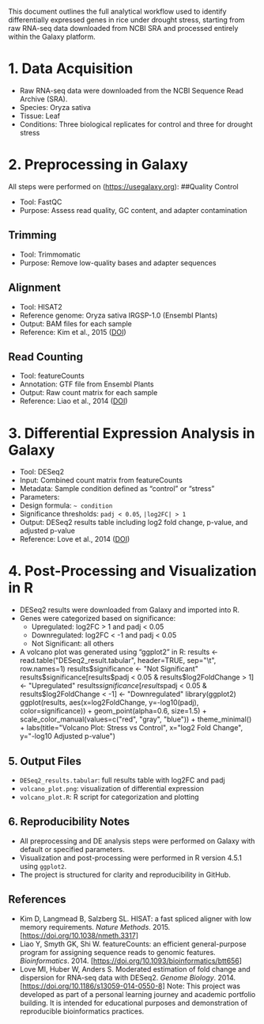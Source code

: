 This document outlines the full analytical workflow used to identify differentially expressed genes in rice under drought stress, starting from raw RNA-seq data downloaded from NCBI SRA and processed entirely within the Galaxy platform.
# 1. Data Acquisition
- Raw RNA-seq data were downloaded from the NCBI Sequence Read Archive (SRA).  
- Species: Oryza sativa
- Tissue: Leaf  
- Conditions: Three biological replicates for control and three for drought stress  
# 2. Preprocessing in Galaxy
All steps were performed on (https://usegalaxy.org):
##Quality Control
- Tool: FastQC  
- Purpose: Assess read quality, GC content, and adapter contamination
## Trimming
- Tool: Trimmomatic
- Purpose: Remove low-quality bases and adapter sequences
## Alignment
- Tool: HISAT2  
- Reference genome: Oryza sativa IRGSP-1.0 (Ensembl Plants)  
- Output: BAM files for each sample  
- Reference: Kim et al., 2015 ([DOI](https://doi.org/10.1038/nmeth.3317))
## Read Counting
- Tool: featureCounts  
- Annotation: GTF file from Ensembl Plants  
- Output: Raw count matrix for each sample  
- Reference: Liao et al., 2014 ([DOI](https://doi.org/10.1093/bioinformatics/btt656))
# 3. Differential Expression Analysis in Galaxy
- Tool: DESeq2 
- Input: Combined count matrix from featureCounts  
- Metadata: Sample condition defined as “control” or “stress”  
- Parameters:
- Design formula: `~ condition`
- Significance thresholds: `padj < 0.05`, `|log2FC| > 1`  
- Output: DESeq2 results table including log2 fold change, p-value, and adjusted p-value  
- Reference: Love et al., 2014 ([DOI](https://doi.org/10.1186/s13059-014-0550-8))
# 4. Post-Processing and Visualization in R
- DESeq2 results were downloaded from Galaxy and imported into R.  
- Genes were categorized based on significance:
  - Upregulated: log2FC > 1 and padj < 0.05
  - Downregulated: log2FC < -1 and padj < 0.05
  - Not Significant: all others
- A volcano plot was generated using “ggplot2” in R:
results <- read.table("DESeq2_result.tabular", header=TRUE, sep="\t", row.names=1)
results$significance <- "Not Significant"
results$significance[results$padj < 0.05 & results$log2FoldChange > 1] <- "Upregulated"
results$significance[results$padj < 0.05 & results$log2FoldChange < -1] <- "Downregulated"
library(ggplot2)
ggplot(results, aes(x=log2FoldChange, y=-log10(padj), color=significance)) +
  geom_point(alpha=0.6, size=1.5) +
  scale_color_manual(values=c("red", "gray", "blue")) +
  theme_minimal() +
  labs(title="Volcano Plot: Stress vs Control",
       x="log2 Fold Change",
       y="-log10 Adjusted p-value")

## 5. Output Files
- `DESeq2_results.tabular`: full results table with log2FC and padj  
- `volcano_plot.png`: visualization of differential expression  
- `volcano_plot.R`: R script for categorization and plotting

## 6. Reproducibility Notes
- All preprocessing and DE analysis steps were performed on Galaxy with default or specified parameters.  
- Visualization and post-processing were performed in R version 4.5.1 using `ggplot2`.  
- The project is structured for clarity and reproducibility in GitHub.
## References
- Kim D, Langmead B, Salzberg SL. HISAT: a fast spliced aligner with low memory requirements. *Nature Methods*. 2015. [https://doi.org/10.1038/nmeth.3317] 
- Liao Y, Smyth GK, Shi W. featureCounts: an efficient general-purpose program for assigning sequence reads to genomic features. *Bioinformatics*. 2014. [https://doi.org/10.1093/bioinformatics/btt656]
- Love MI, Huber W, Anders S. Moderated estimation of fold change and dispersion for RNA-seq data with DESeq2. *Genome Biology*. 2014. [https://doi.org/10.1186/s13059-014-0550-8] 
Note: This project was developed as part of a personal learning journey and academic portfolio building. It is intended for educational purposes and demonstration of reproducible bioinformatics practices.
